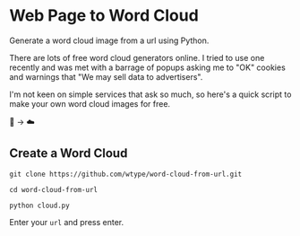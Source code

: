 # Web Page to Word Cloud

Generate a word cloud image from a url using Python.

There are lots of free word cloud generators online. I tried to use one recently and was met with a barrage of popups asking me to "OK" cookies and warnings that "We may sell data to advertisers".

I'm not keen on simple services that ask so much, so here's a quick script to make your own word cloud images for free.

📃 → ☁️

## Create a Word Cloud

```
git clone https://github.com/wtype/word-cloud-from-url.git

cd word-cloud-from-url

python cloud.py
```

Enter your `url` and press enter.
